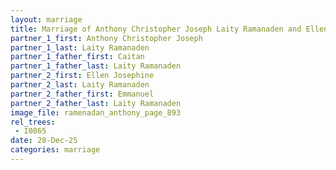 ```yaml
---
layout: marriage
title: Marriage of Anthony Christopher Joseph Laity Ramanaden and Ellen Josephine Laity Ramanaden
partner_1_first: Anthony Christopher Joseph
partner_1_last: Laity Ramanaden
partner_1_father_first: Caitan
partner_1_father_last: Laity Ramanaden
partner_2_first: Ellen Josephine
partner_2_last: Laity Ramanaden
partner_2_father_first: Emmanuel
partner_2_father_last: Laity Ramanaden
image_file: ramenadan_anthony_page_893
rel_trees:
 - I0865
date: 28-Dec-25
categories: marriage
---
```


